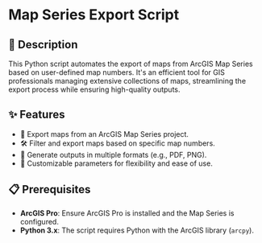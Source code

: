 # Map Series Export Script

## 📜 Description  
This Python script automates the export of maps from ArcGIS Map Series based on user-defined map numbers. It's an efficient tool for GIS professionals managing extensive collections of maps, streamlining the export process while ensuring high-quality outputs.

## ✨ Features  
- 📌 Export maps from an ArcGIS Map Series project.  
- 🛠️ Filter and export maps based on specific map numbers.  
- 📁 Generate outputs in multiple formats (e.g., PDF, PNG).  
- 🔧 Customizable parameters for flexibility and ease of use.

## 📋 Prerequisites  
- **ArcGIS Pro**: Ensure ArcGIS Pro is installed and the Map Series is configured.  
- **Python 3.x**: The script requires Python with the ArcGIS library (`arcpy`).  


